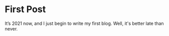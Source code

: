 # First Post


It’s 2021 now, and I just begin to write my first blog. Well, it's better late than never.

